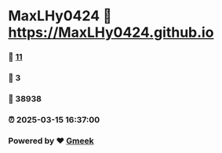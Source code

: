 # MaxLHy0424 :link: https://MaxLHy0424.github.io 
### :page_facing_up: [11](https://MaxLHy0424.github.io/tag.html) 
### :speech_balloon: 3 
### :hibiscus: 38938 
### :alarm_clock: 2025-03-15 16:37:00 
### Powered by :heart: [Gmeek](https://github.com/Meekdai/Gmeek)
